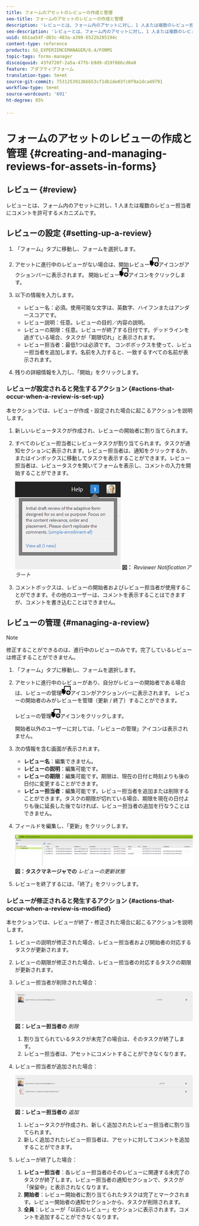 ```yaml
---
title: フォームのアセットのレビューの作成と管理
seo-title: フォームのアセットのレビューの作成と管理
description: 'レビューとは、フォーム内のアセットに対し、1 人または複数のレビュー担当者にコメントを許可するメカニズムです。 '
seo-description: 'レビューとは、フォーム内のアセットに対し、1 人または複数のレビュー担当者にコメントを許可するメカニズムです。 '
uuid: 6b1aa54f-d03c-483a-a398-6522b285194c
content-type: reference
products: SG_EXPERIENCEMANAGER/6.4/FORMS
topic-tags: forms-manager
discoiquuid: 43fd720f-2a5a-47fb-b9d9-d19f866cd0a0
feature: アダプティブフォーム
translation-type: tm+mt
source-git-commit: 75312539136bb53cf1db1de03fc0f9a1dca49791
workflow-type: tm+mt
source-wordcount: '691'
ht-degree: 85%

---
```



# フォームのアセットのレビューの作成と管理 {#creating-and-managing-reviews-for-assets-in-forms}

## レビュー {#review}

レビューとは、フォーム内のアセットに対し、1 人または複数のレビュー担当者にコメントを許可するメカニズムです。

## レビューの設定 {#setting-up-a-review}

1. 「フォーム」タブに移動し、フォームを選択します。
1. アセットに進行中のレビューがない場合は、開始レビュー![aem6forms_review_chat_comment](assets/aem6forms_review_chat_comment.png)アイコンがアクションバーに表示されます。 開始レビュー![aem6forms_review_chat_comment](assets/aem6forms_review_chat_comment.png)アイコンをクリックします。
1. 以下の情報を入力します。

   * レビュー名：必須。使用可能な文字は、英数字、ハイフンまたはアンダースコアです。
   * レビュー説明：任意。レビューの目的／内容の説明。
   * レビューの期限：任意。レビューが終了する日付です。デッドラインを過ぎている場合、タスクが「期限切れ」と表示されます。
   * レビュー担当者：最低1つは必須です。 コンボボックスを使って、レビュー担当者を追加します。名前を入力すると、一致するすべての名前が表示されます。

1. 残りの詳細情報を入力し、「開始」をクリックします。

### レビューが設定されると発生するアクション  {#actions-that-occur-when-a-review-is-set-up}

本セクションでは、レビューが作成・設定された場合に起こるアクションを説明します。

1. 新しいレビュータスクが作成され、レビューの開始者に割り当てられます。
1. すべてのレビュー担当者にレビュータスクが割り当てられます。タスクが通知セクションに表示されます。レビュー担当者は、通知をクリックするか、またはインボックスに移動してタスクを表示することができます。レビュー担当者は、レビュータスクを開いてフォームを表示し、コメントの入力を開始することができます。

   ![レビュー担当者通知アラート](assets/noti.png)
   **図：** *Reviewer Notificationアラート*

1. コメントボックスは、レビューの開始者およびレビュー担当者が使用することができます。その他のユーザーは、コメントを表示することはできますが、コメントを書き込むことはできません。

## レビューの管理 {#managing-a-review}

>[!NOTE]
>
>修正することができるのは、進行中のレビューのみです。完了しているレビューは修正することができません。

1. 「フォーム」タブに移動し、フォームを選択します。

1. アセットに進行中のレビューがあり、自分がレビューの開始者である場合は、レビューの管理![aem6forms_review_chat_comment](assets/aem6forms_review_chat_comment.png)アイコンがアクションバーに表示されます。 レビューの開始者のみがレビューを管理（更新 / 終了）することができます。

   レビューの管理![aem6forms_review_chat_comment](assets/aem6forms_review_chat_comment.png)アイコンをクリックします。

   開始者以外のユーザーに対しては、「レビューの管理」アイコンは表示されません。

1. 次の情報を含む画面が表示されます。

   * **レビュー名**：編集できません。
   * **レビューの説明**：編集可能です。
   * **レビューの期限**：編集可能です。期限は、現在の日付と時刻よりも後の日付に変更することができます。
   * **レビュー担当者**：編集可能です。レビュー担当者を追加または削除することができます。タスクの期限が切れている場合、期限を現在の日付よりも後に延長した後でなければ、レビュー担当者の追加を行なうことはできません。

1. フィールドを編集し、「更新」をクリックします。

   ![タスクマネージャーでのレビューの更新された状態](assets/tskmgr.png)
   **図：タスクマネージャでの** *レビューの更新状態*

1. レビューを終了するには、「終了」をクリックします。

### レビューが修正されると発生するアクション  {#actions-that-occur-when-a-review-is-modified}

本セクションでは、レビューが終了・修正された場合に起こるアクションを説明します。

1. レビューの説明が修正された場合、レビュー担当者および開始者の対応するタスクが更新されます。
1. レビューの期限が修正された場合、レビュー担当者の対応するタスクの期限が更新されます。

1. レビュー担当者が削除された場合：

   ![レビュー担当者の削除](assets/removeduser.png)
   **図：レビュー担当者の** *削除*

   1. 割り当てられているタスクが未完了の場合は、そのタスクが終了します。
   1. レビュー担当者は、アセットにコメントすることができなくなります。

1. レビュー担当者が追加された場合：

   ![レビュー担当者の追加](assets/addedreviewer.png)
   **図：レビュー担当者の** *追加*

   1. レビュータスクが作成され、新しく追加されたレビュー担当者に割り当てられます。
   1. 新しく追加されたレビュー担当者は、アセットに対してコメントを追加することができます。

1. レビューが終了した場合：

   1. **レビュー担当者**：各レビュー担当者のそのレビューに関連する未完了のタスクが終了します。レビュー担当者の通知セクションで、タスクが「保留中」と表示されなくなります。
   1. **開始者**：レビュー開始者に割り当てられたタスクは完了とマークされます。レビュー開始者の通知セクションから、タスクが削除されます。
   1. **全員**：レビューが「以前のレビュー」セクションに表示されます。コメントを追加することができなくなります。


